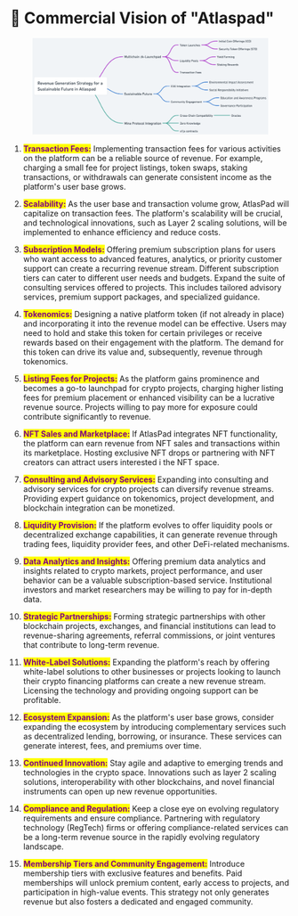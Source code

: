 # 🎥 Commercial Vision of "Atlaspad"

<figure><img src="../assets/Ekran Resmi 2024-02-14 13.41.46.png" alt=""><figcaption></figcaption></figure>

1. <mark style="color:purple;">**Transaction Fees:**</mark> Implementing transaction fees for various activities on the platform can be a reliable source of revenue. For example, charging a small fee for project listings, token swaps, staking transactions, or withdrawals can generate consistent income as the platform's user base grows.

2. <mark style="color:purple;">**Scalability:**</mark> As the user base and transaction volume grow, AtlasPad will capitalize on transaction fees. The platform's scalability will be crucial, and technological innovations, such as Layer 2 scaling solutions, will be implemented to enhance efficiency and reduce costs.

3. <mark style="color:purple;">**Subscription Models:**</mark> Offering premium subscription plans for users who want access to advanced features, analytics, or priority customer support can create a recurring revenue stream. Different subscription tiers can cater to different user needs and budgets. Expand the suite of consulting services offered to projects. This includes tailored advisory services, premium support packages, and specialized guidance.

4. <mark style="color:purple;">**Tokenomics:**</mark> Designing a native platform token (if not already in place) and incorporating it into the revenue model can be effective. Users may need to hold and stake this token for certain privileges or receive rewards based on their engagement with the platform. The demand for this token can drive its value and, subsequently, revenue through tokenomics.

5. <mark style="color:purple;">**Listing Fees for Projects:**</mark> As the platform gains prominence and becomes a go-to launchpad for crypto projects, charging higher listing fees for premium placement or enhanced visibility can be a lucrative revenue source. Projects willing to pay more for exposure could contribute significantly to revenue.

6. <mark style="color:purple;">**NFT Sales and Marketplace:**</mark> If AtlasPad integrates NFT functionality, the platform can earn revenue from NFT sales and transactions within its marketplace. Hosting exclusive NFT drops or partnering with NFT creators can attract users interested i the NFT space.

7. <mark style="color:purple;">**Consulting and Advisory Services:**</mark> Expanding into consulting and advisory services for crypto projects can diversify revenue streams. Providing expert guidance on tokenomics, project development, and blockchain integration can be monetized.

8. <mark style="color:purple;">**Liquidity Provision:**</mark> If the platform evolves to offer liquidity pools or decentralized exchange capabilities, it can generate revenue through trading fees, liquidity provider fees, and other DeFi-related mechanisms.

9. <mark style="color:purple;">**Data Analytics and Insights:**</mark> Offering premium data analytics and insights related to crypto markets, project performance, and user behavior can be a valuable subscription-based service. Institutional investors and market researchers may be willing to pay for in-depth data.

10. <mark style="color:purple;">**Strategic Partnerships:**</mark> Forming strategic partnerships with other blockchain projects, exchanges, and financial institutions can lead to revenue-sharing agreements, referral commissions, or joint ventures that contribute to long-term revenue.

11. <mark style="color:purple;">**White-Label Solutions:**</mark> Expanding the platform's reach by offering white-label solutions to other businesses or projects looking to launch their crypto financing platforms can create a new revenue stream. Licensing the technology and providing ongoing support can be profitable.

12. <mark style="color:purple;">**Ecosystem Expansion:**</mark> As the platform's user base grows, consider expanding the ecosystem by introducing complementary services such as decentralized lending, borrowing, or insurance. These services can generate interest, fees, and premiums over time.​​

13. <mark style="color:purple;">**Continued Innovation:**</mark> Stay agile and adaptive to emerging trends and technologies in the crypto space. Innovations such as layer 2 scaling solutions, interoperability with other blockchains, and novel financial instruments can open up new revenue opportunities.

14. <mark style="color:purple;">**Compliance and Regulation:**</mark> Keep a close eye on evolving regulatory requirements and ensure compliance. Partnering with regulatory technology (RegTech) firms or offering compliance-related services can be a long-term revenue source in the rapidly evolving regulatory landscape.

15. <mark style="color:purple;">**Membership Tiers and Community Engagement:**</mark> Introduce membership tiers with exclusive features and benefits. Paid memberships will unlock premium content, early access to projects, and participation in high-value events. This strategy not only generates revenue but also fosters a dedicated and engaged community.
